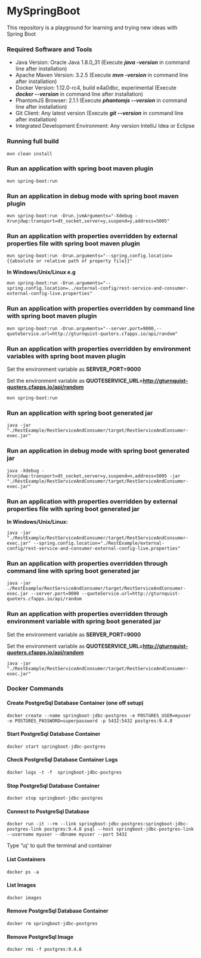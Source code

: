 # MySpringBoot
This repository is a playground for learning and trying new ideas with Spring Boot

### Required Software and Tools
* Java Version: Oracle Java 1.8.0_31 (Execute **_java -version_** in command line after installation)
* Apache Maven Version: 3.2.5 (Execute **_mvn -version_** in command line after installation)
* Docker Version: 1.12.0-rc4, build e4a0dbc, experimental (Execute **_docker --version_** in command line after installation)
* PhantomJS Browser: 2.1.1 (Execute **_phantomjs --version_** in command line after installation)
* Git Client: Any latest version (Execute **_git --version_** in command line after installation)
* Integrated Development Environment: Any version IntelliJ Idea or Eclipse

### Running full build

    mvn clean install

### Run an application with spring boot maven plugin

    mvn spring-boot:run

### Run an application in debug mode with spring boot maven plugin

    mvn spring-boot:run -Drun.jvmArguments="-Xdebug -Xrunjdwp:transport=dt_socket,server=y,suspend=y,address=5005"

### Run an application with properties overridden by external properties file with spring boot maven plugin

    mvn spring-boot:run -Drun.arguments="--spring.config.location={{absolute or relative path of property file}}"

**In Windows/Unix/Linux e.g**

    mvn spring-boot:run -Drun.arguments="--spring.config.location=../external-config/rest-service-and-consumer-external-config-live.properties"

### Run an application with properties overridden by command line with spring boot maven plugin

    mvn spring-boot:run -Drun.arguments="--server.port=9000,--quoteService.url=http://gturnquist-quoters.cfapps.io/api/random"

### Run an application with properties overridden by environment variables with spring boot maven plugin

Set the environment variable as **SERVER_PORT=9000**

Set the environment variable as **QUOTESERVICE_URL=http://gturnquist-quoters.cfapps.io/api/random**

    mvn spring-boot:run


### Run an application with spring boot generated jar

    java -jar "./RestExample/RestServiceAndConsumer/target/RestServiceAndConsumer-exec.jar"

### Run an application in debug mode with spring boot generated jar

    java -Xdebug -Xrunjdwp:transport=dt_socket,server=y,suspend=n,address=5005 -jar "./RestExample/RestServiceAndConsumer/target/RestServiceAndConsumer-exec.jar"

### Run an application with properties overridden by external properties file with spring boot generated jar
**In Windows/Unix/Linux:**

    java -jar "./RestExample/RestServiceAndConsumer/target/RestServiceAndConsumer-exec.jar" --spring.config.location="./RestExample/external-config/rest-service-and-consumer-external-config-live.properties"

### Run an application with properties overridden through command line with spring boot generated jar

    java -jar ./RestExample/RestServiceAndConsumer/target/RestServiceAndConsumer-exec.jar --server.port=9000 --quoteService.url=http://gturnquist-quoters.cfapps.io/api/random

### Run an application with properties overridden through environment variable with spring boot generated jar

Set the environment variable as **SERVER_PORT=9000**

Set the environment variable as **QUOTESERVICE_URL=http://gturnquist-quoters.cfapps.io/api/random**

    java -jar "./RestExample/RestServiceAndConsumer/target/RestServiceAndConsumer-exec.jar"
    
### Docker Commands
#### Create PostgreSql Database Container (one off setup)
```
docker create --name springboot-jdbc-postgres -e POSTGRES_USER=myuser -e POSTGRES_PASSWORD=superpassword -p 5432:5432 postgres:9.4.8
```
#### Start PostgreSql Database Container
```
docker start springboot-jdbc-postgres
```
#### Check PostgreSql Database Container Logs
```
docker logs -t -f  springboot-jdbc-postgres
```
#### Stop PostgreSql Database Container
```
docker stop springboot-jdbc-postgres
```
#### Connect to PostgreSql Database
```
docker run -it --rm --link springboot-jdbc-postgres:springboot-jdbc-postgres-link postgres:9.4.8 psql --host springboot-jdbc-postgres-link --username myuser --dbname myuser --port 5432
```
Type '\q' to quit the terminal and container
#### List Containers
```
docker ps -a
```
#### List Images
```
docker images
```
#### Remove PostgreSql Database Container
```
docker rm springboot-jdbc-postgres
```
#### Remove PostgreSql Image
```
docker rmi -f postgres:9.4.8
```

